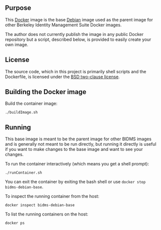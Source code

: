 ## Purpose

This [Docker](http://www.docker.com/) image is the base
[Debian](http://www.debian.org) image used as the parent image for other
Berkeley Identity Management Suite Docker images.

The author does not currently publish the image in any public Docker
repository but a script, described below, is provided to easily create your
own image.

## License

The source code, which in this project is primarily shell scripts and the
Dockerfile, is licensed under the [BSD two-clause license](LICENSE.txt).

## Building the Docker image

Build the container image:
```
./buildImage.sh
```

## Running

This base image is meant to be the parent image for other BIDMS images and
is generally not meant to be run directly, but running it directly is useful
if you want to make changes to the base image and want to see your changes.

To run the container interactively (which means you get a shell prompt):
```
./runContainer.sh
```

You can exit the container by exiting the bash shell or use `docker stop
bidms-debian-base`.

To inspect the running container from the host:
```
docker inspect bidms-debian-base
```

To list the running containers on the host:
```
docker ps
```
